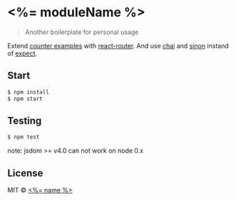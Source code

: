 # <%= moduleName %>

> Another boilerplate for personal usage

Extend [counter examples](https://github.com/rackt/redux/tree/master/examples/counter) with [react-router](https://github.com/rackt/react-router). And use [chai](https://github.com/chaijs/chai) and [sinon](https://github.com/sinonjs/sinon) instand of [expect](https://github.com/mjackson/expect).

## Start

```sh
$ npm install
$ npm start
```

## Testing

```sh
$ npm test
```

note: jsdom >= v4.0 can not work on node 0.x

## License

MIT © [<%= name %>](<%= website %>)

